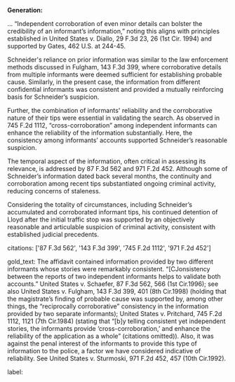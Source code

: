 **Generation:**

... “Independent corroboration of even minor details can bolster the credibility of an informant’s information,” noting this aligns with principles established in United States v. Diallo, 29 F.3d 23, 26 (1st Cir. 1994) and supported by Gates, 462 U.S. at 244-45.

Schneider's reliance on prior information was similar to the law enforcement methods discussed in Fulgham, 143 F.3d 399, where corroborative details from multiple informants were deemed sufficient for establishing probable cause. Similarly, in the present case, the information from different confidential informants was consistent and provided a mutually reinforcing basis for Schneider’s suspicion.

Further, the combination of informants' reliability and the corroborative nature of their tips were essential in validating the search. As observed in 745 F.2d 1112, “cross-corroboration” among independent informants can enhance the reliability of the information substantially. Here, the consistency among informants’ accounts supported Schneider’s reasonable suspicion.

The temporal aspect of the information, often critical in assessing its relevance, is addressed by 87 F.3d 562 and 971 F.2d 452. Although some of Schneider’s information dated back several months, the continuity and corroboration among recent tips substantiated ongoing criminal activity, reducing concerns of staleness.

Considering the totality of circumstances, including Schneider’s accumulated and corroborated informant tips, his continued detention of Lloyd after the initial traffic stop was supported by an objectively reasonable and articulable suspicion of criminal activity, consistent with established judicial precedents.

citations: ['87 F.3d 562', '143 F.3d 399', '745 F.2d 1112', '971 F.2d 452']

gold_text: The affidavit contained information provided by two different informants whose stories were remarkably consistent. “[CJonsistency between the reports of two independent informants helps to validate both accounts.” United States v. Schaefer, 87 F.3d 562, 566 (1st Cir.1996); see also United States v. Fulgham, 143 F.3d 399, 401 (8th Cir.1998) (holding that the magistrate’s finding of probable cause was supported by, among other things, the “reciprocally corroborative” consistency in the information provided by two separate informants); United States v. Pritchard, 745 F.2d 1112, 1121 (7th Cir.1984) (stating that “[b]y telling consistent yet independent stories, the informants provide ‘cross-corroboration,’ and enhance the reliability of the application as a whole” (citations omitted)). Also, it was against the penal interest of the informants to provide this type of information to the police, a factor we have considered indicative of reliability. See United States v. Sturmoski, 971 F.2d 452, 457 (10th Cir.1992).

label: 